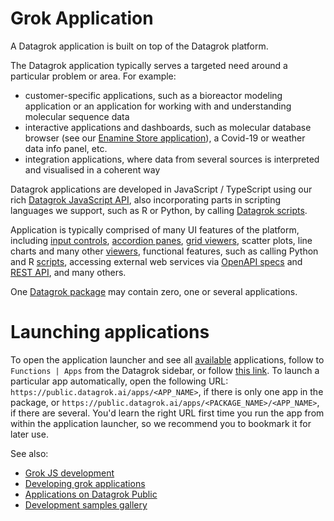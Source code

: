 <!-- TITLE: Grok Application -->
<!-- SUBTITLE: -->

<!-- This is a user-centric view on the Datagrok applications -->

# Grok Application

A Datagrok application is built on top of the Datagrok platform.

The Datagrok application typically serves a targeted need around a particular problem or area. For example:

* customer-specific applications, such as a bioreactor modeling application or an application for working with and understanding molecular sequence data
* interactive applications and dashboards, such as molecular database browser (see our [Enamine Store application](https://github.com/datagrok-ai/public/tree/master/packages/EnamineStore)), a Covid-19 or weather data info panel, etc.
* integration applications, where data from several sources is interpreted and visualised in a coherent way

Datagrok applications are developed in JavaScript / TypeScript using our rich [Datagrok JavaScript API](), also incorporating
 parts in scripting languages we support, such as R or Python, by calling [Datagrok scripts](scripting.md).

Application is typically comprised of many UI features of the platform, including [input controls](),
[accordion panes](), [grid viewers](), scatter plots, line charts and many other [viewers](../viewers/scatter-plot.md),
functional features, such as calling Python and R [scripts](../develop/scripting.md), accessing external web services
via [OpenAPI specs]() and [REST API](), and many others.

One [Datagrok package](../develop/develop.md) may contain zero, one or several applications.

# Launching applications

To open the application launcher and see all [available](https://public.datagrok.ai/apps) applications,
follow to `Functions | Apps` from the Datagrok sidebar, or follow [this link](https://public.datagrok.ai/apps).
To launch a particular app automatically, open the following URL: `https://public.datagrok.ai/apps/<APP_NAME>`,
if there is only one app in the package, or `https://public.datagrok.ai/apps/<PACKAGE_NAME>/<APP_NAME>`,
if there are several. You'd learn the right URL first time you run the app from within the application launcher,
so we recommend you to bookmark it for later use.

See also:

  * [Grok JS development](develop.md)
  * [Developing grok applications](develop/develop.md#applications)
  * [Applications on Datagrok Public](https://public.datagrok.ai/apps)
  * [Development samples gallery](https://public.datagrok.ai/js)